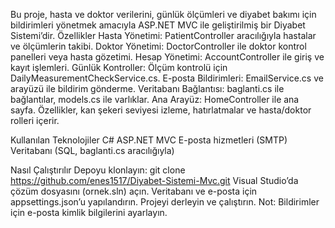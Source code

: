 Bu proje, hasta ve doktor verilerini, günlük ölçümleri ve diyabet bakımı için bildirimleri yönetmek amacıyla ASP.NET MVC ile geliştirilmiş bir Diyabet Sistemi’dir.
Özellikler
Hasta Yönetimi: PatientController aracılığıyla hastalar ve ölçümlerin takibi.
Doktor Yönetimi: DoctorController ile doktor kontrol panelleri veya hasta gözetimi.
Hesap Yönetimi: AccountController ile giriş ve kayıt işlemleri.
Günlük Kontroller: Ölçüm kontrolü için DailyMeasurementCheckService.cs.
E-posta Bildirimleri: EmailService.cs ve arayüzü ile bildirim gönderme.
Veritabanı Bağlantısı: baglanti.cs ile bağlantılar, models.cs ile varlıklar.
Ana Arayüz: HomeController ile ana sayfa.
Özellikler, kan şekeri seviyesi izleme, hatırlatmalar ve hasta/doktor rolleri içerir.

Kullanılan Teknolojiler
C# ASP.NET MVC
E-posta hizmetleri (SMTP)
Veritabanı (SQL, baglanti.cs aracılığıyla)

Nasıl Çalıştırılır
Depoyu klonlayın: git clone https://github.com/enes1517/Diyabet-Sistemi-Mvc.git
Visual Studio’da çözüm dosyasını (ornek.sln) açın.
Veritabanı ve e-posta için appsettings.json’u yapılandırın.
Projeyi derleyin ve çalıştırın.
Not: Bildirimler için e-posta kimlik bilgilerini ayarlayın.
